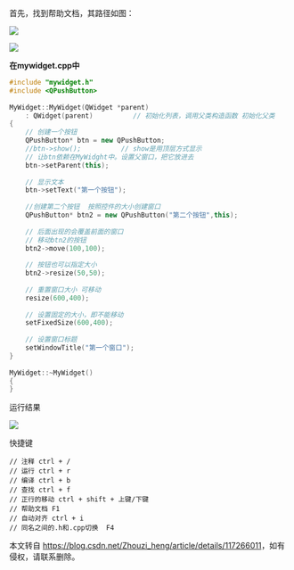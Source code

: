  

首先，找到帮助文档，其路径如图：

![](https://img-blog.csdnimg.cn/20210525221754341.png?x-oss-process=image/watermark,type_ZmFuZ3poZW5naGVpdGk,shadow_10,text_aHR0cHM6Ly9ibG9nLmNzZG4ubmV0L1pob3V6aV9oZW5n,size_16,color_FFFFFF,t_70)

![](https://img-blog.csdnimg.cn/20210525222232152.png?x-oss-process=image/watermark,type_ZmFuZ3poZW5naGVpdGk,shadow_10,text_aHR0cHM6Ly9ibG9nLmNzZG4ubmV0L1pob3V6aV9oZW5n,size_16,color_FFFFFF,t_70)

**在mywidget.cpp中**

```cpp
#include "mywidget.h"
#include <QPushButton>
 
MyWidget::MyWidget(QWidget *parent)
    : QWidget(parent)          // 初始化列表，调用父类构造函数 初始化父类
{
    // 创建一个按钮
    QPushButton* btn = new QPushButton;
    //btn->show();          // show是用顶层方式显示
    // 让btn依赖在MyWidght中。设置父窗口，把它放进去
    btn->setParent(this);
 
    // 显示文本
    btn->setText("第一个按钮");
 
    //创建第二个按钮  按照控件的大小创建窗口
    QPushButton* btn2 = new QPushButton("第二个按钮",this);
 
    // 后面出现的会覆盖前面的窗口
    // 移动btn2的按钮
    btn2->move(100,100);
 
    // 按钮也可以指定大小
    btn2->resize(50,50);
 
    // 重置窗口大小 可移动
    resize(600,400);
 
    // 设置固定的大小，即不能移动
    setFixedSize(600,400);
 
    // 设置窗口标题
    setWindowTitle("第一个窗口");
}
 
MyWidget::~MyWidget()
{
}

```

运行结果

![](https://img-blog.csdnimg.cn/20210525222455561.png?x-oss-process=image/watermark,type_ZmFuZ3poZW5naGVpdGk,shadow_10,text_aHR0cHM6Ly9ibG9nLmNzZG4ubmV0L1pob3V6aV9oZW5n,size_16,color_FFFFFF,t_70)

快捷键

    // 注释 ctrl + /
    // 运行 ctrl + r
    // 编译 ctrl + b 
    // 查找 ctrl + f
    // 正行的移动 ctrl + shift + 上键/下键 
    // 帮助文档 F1
    // 自动对齐 ctrl + i
    // 同名之间的.h和.cpp切换  F4

本文转自 <https://blog.csdn.net/Zhouzi_heng/article/details/117266011>，如有侵权，请联系删除。